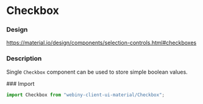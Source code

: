 # Checkbox

### Design
<a href="https://material.io/design/components/selection-controls.html#checkboxes" target="_blank">https://material.io/design/components/selection-controls.html#checkboxes</a>

### Description
Single `Checkbox` component can be used to store simple boolean values.

### Import
```js
import Checkbox from "webiny-client-ui-material/Checkbox";
```